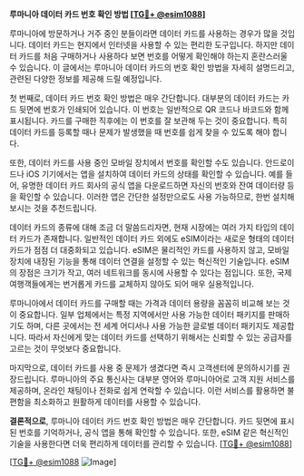 **루마니아 데이터 카드 번호 확인 방법 [[TG💪+ @esim1088](https://t.me/s/esim1088)]**

루마니아에 방문하거나 거주 중인 분들이라면 데이터 카드를 사용하는 경우가 많을 것입니다. 데이터 카드는 현지에서 인터넷을 사용할 수 있는 편리한 도구입니다. 하지만 데이터 카드를 처음 구매하거나 사용하다 보면 번호를 어떻게 확인해야 하는지 혼란스러울 수 있습니다. 이 글에서는 루마니아 데이터 카드의 번호 확인 방법을 자세히 설명드리고, 관련된 다양한 정보를 제공해 드릴 예정입니다.

첫 번째로, 데이터 카드 번호 확인 방법은 매우 간단합니다. 대부분의 데이터 카드는 카드 뒷면에 번호가 인쇄되어 있습니다. 이 번호는 일반적으로 QR 코드나 바코드와 함께 표시됩니다. 카드를 구매한 직후에는 이 번호를 잘 보관해 두는 것이 중요합니다. 특히 데이터 카드를 등록할 때나 문제가 발생했을 때 번호를 쉽게 찾을 수 있도록 해야 합니다.

또한, 데이터 카드를 사용 중인 모바일 장치에서 번호를 확인할 수도 있습니다. 안드로이드나 iOS 기기에서는 앱을 설치하여 데이터 카드의 상태를 확인할 수 있습니다. 예를 들어, 유명한 데이터 카드 회사의 공식 앱을 다운로드하면 자신의 번호와 잔여 데이터량 등을 확인할 수 있습니다. 이러한 앱은 간단한 설정만으로도 사용 가능하므로, 한번 설치해보시는 것을 추천드립니다.

데이터 카드의 종류에 대해 조금 더 말씀드리자면, 현재 시장에는 여러 가지 타입의 데이터 카드가 존재합니다. 일반적인 데이터 카드 외에도 eSIM이라는 새로운 형태의 데이터 카드가 점점 더 대중화되고 있습니다. eSIM은 물리적인 카드를 사용하지 않고, 모바일 장치에 내장된 기능을 통해 데이터 연결을 설정할 수 있는 혁신적인 기술입니다. eSIM의 장점은 크기가 작고, 여러 네트워크를 동시에 사용할 수 있다는 점입니다. 또한, 국제 여행객들에게는 번거롭게 카드를 교체하지 않아도 되어 매우 실용적입니다.

루마니아에서 데이터 카드를 구매할 때는 가격과 데이터 용량을 꼼꼼히 비교해 보는 것이 중요합니다. 일부 업체에서는 특정 지역에서만 사용 가능한 데이터 패키지를 판매하기도 하며, 다른 곳에서는 전 세계 어디서나 사용 가능한 글로벌 데이터 패키지도 제공합니다. 따라서 자신에게 맞는 데이터 카드를 선택하기 위해서는 신뢰할 수 있는 공급자를 고르는 것이 무엇보다 중요합니다.

마지막으로, 데이터 카드를 사용 중 문제가 생겼다면 즉시 고객센터에 문의하시기를 권장드립니다. 루마니아의 주요 통신사는 대부분 영어와 루마니아어로 고객 지원 서비스를 제공하며, 온라인 채팅이나 전화로 쉽게 연락할 수 있습니다. 이런 서비스를 활용하면 불편함을 최소화하고 원활하게 데이터를 사용할 수 있습니다.

**결론적으로**, 루마니아 데이터 카드 번호 확인 방법은 매우 간단합니다. 카드 뒷면에 표시된 번호를 기억하거나, 공식 앱을 통해 확인할 수 있습니다. 또한, eSIM 같은 혁신적인 기술을 사용한다면 더욱 편리하게 데이터를 관리할 수 있습니다. [[TG💪+ @esim1088](https://t.me/s/esim1088)]

[[TG💪+ @esim1088](https://t.me/s/esim1088) ![Image](https://i.postimg.cc/Y0z9fWf4/image.png)]